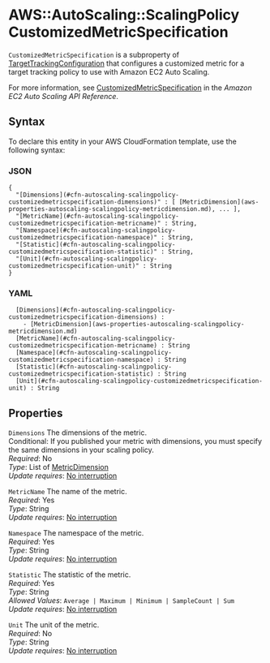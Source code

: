 # AWS::AutoScaling::ScalingPolicy CustomizedMetricSpecification<a name="aws-properties-autoscaling-scalingpolicy-customizedmetricspecification"></a>

 `CustomizedMetricSpecification` is a subproperty of [TargetTrackingConfiguration](https://docs.aws.amazon.com/AWSCloudFormation/latest/UserGuide/aws-properties-autoscaling-scalingpolicy-targettrackingconfiguration.html) that configures a customized metric for a target tracking policy to use with Amazon EC2 Auto Scaling\. 

For more information, see [CustomizedMetricSpecification](https://docs.aws.amazon.com/autoscaling/ec2/APIReference/API_CustomizedMetricSpecification.html) in the *Amazon EC2 Auto Scaling API Reference*\. 

## Syntax<a name="aws-properties-autoscaling-scalingpolicy-customizedmetricspecification-syntax"></a>

To declare this entity in your AWS CloudFormation template, use the following syntax:

### JSON<a name="aws-properties-autoscaling-scalingpolicy-customizedmetricspecification-syntax.json"></a>

```
{
  "[Dimensions](#cfn-autoscaling-scalingpolicy-customizedmetricspecification-dimensions)" : [ [MetricDimension](aws-properties-autoscaling-scalingpolicy-metricdimension.md), ... ],
  "[MetricName](#cfn-autoscaling-scalingpolicy-customizedmetricspecification-metricname)" : String,
  "[Namespace](#cfn-autoscaling-scalingpolicy-customizedmetricspecification-namespace)" : String,
  "[Statistic](#cfn-autoscaling-scalingpolicy-customizedmetricspecification-statistic)" : String,
  "[Unit](#cfn-autoscaling-scalingpolicy-customizedmetricspecification-unit)" : String
}
```

### YAML<a name="aws-properties-autoscaling-scalingpolicy-customizedmetricspecification-syntax.yaml"></a>

```
﻿  [Dimensions](#cfn-autoscaling-scalingpolicy-customizedmetricspecification-dimensions) : 
    - [MetricDimension](aws-properties-autoscaling-scalingpolicy-metricdimension.md)
﻿  [MetricName](#cfn-autoscaling-scalingpolicy-customizedmetricspecification-metricname) : String
﻿  [Namespace](#cfn-autoscaling-scalingpolicy-customizedmetricspecification-namespace) : String
﻿  [Statistic](#cfn-autoscaling-scalingpolicy-customizedmetricspecification-statistic) : String
﻿  [Unit](#cfn-autoscaling-scalingpolicy-customizedmetricspecification-unit) : String
```

## Properties<a name="aws-properties-autoscaling-scalingpolicy-customizedmetricspecification-properties"></a>

`Dimensions`  <a name="cfn-autoscaling-scalingpolicy-customizedmetricspecification-dimensions"></a>
The dimensions of the metric\.  
Conditional: If you published your metric with dimensions, you must specify the same dimensions in your scaling policy\.  
*Required*: No  
*Type*: List of [MetricDimension](aws-properties-autoscaling-scalingpolicy-metricdimension.md)  
*Update requires*: [No interruption](https://docs.aws.amazon.com/AWSCloudFormation/latest/UserGuide/using-cfn-updating-stacks-update-behaviors.html#update-no-interrupt)

`MetricName`  <a name="cfn-autoscaling-scalingpolicy-customizedmetricspecification-metricname"></a>
The name of the metric\.  
*Required*: Yes  
*Type*: String  
*Update requires*: [No interruption](https://docs.aws.amazon.com/AWSCloudFormation/latest/UserGuide/using-cfn-updating-stacks-update-behaviors.html#update-no-interrupt)

`Namespace`  <a name="cfn-autoscaling-scalingpolicy-customizedmetricspecification-namespace"></a>
The namespace of the metric\.  
*Required*: Yes  
*Type*: String  
*Update requires*: [No interruption](https://docs.aws.amazon.com/AWSCloudFormation/latest/UserGuide/using-cfn-updating-stacks-update-behaviors.html#update-no-interrupt)

`Statistic`  <a name="cfn-autoscaling-scalingpolicy-customizedmetricspecification-statistic"></a>
The statistic of the metric\.  
*Required*: Yes  
*Type*: String  
*Allowed Values*: `Average | Maximum | Minimum | SampleCount | Sum`  
*Update requires*: [No interruption](https://docs.aws.amazon.com/AWSCloudFormation/latest/UserGuide/using-cfn-updating-stacks-update-behaviors.html#update-no-interrupt)

`Unit`  <a name="cfn-autoscaling-scalingpolicy-customizedmetricspecification-unit"></a>
The unit of the metric\.  
*Required*: No  
*Type*: String  
*Update requires*: [No interruption](https://docs.aws.amazon.com/AWSCloudFormation/latest/UserGuide/using-cfn-updating-stacks-update-behaviors.html#update-no-interrupt)
